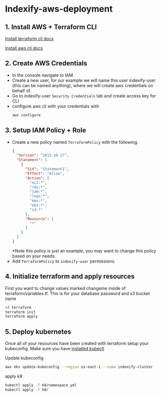 # Indexify-aws-deployment
## 1. Install AWS + Terraform CLI
[Install terraform cli docs](https://developer.hashicorp.com/terraform/tutorials/aws-get-started/install-cli)

[Install aws cli docs](https://docs.aws.amazon.com/cli/latest/userguide/getting-started-install.html)


## 2. Create AWS Credentials
- In the console navigate to IAM.
- Create a new user, for our example we will name this user indexify-user (this can be named anything), where we will create aws credentials on behalf of.
- Go to indexify-user `Security Credentials` tab and create access key for CLI
- configure aws cli with your credentials with 
  ```bash
  aws configure
  ```

## 3. Setup IAM Policy + Role
- Create a new policy named `TerraformPolicy` with the following.
  ```json
  {
    "Version": "2012-10-17",
    "Statement": [
      {
        "Sid": "Statement1",
        "Effect": "Allow",
        "Action": [
          "ec2:*",
          "rds:*",
          "iam:*",
          "logs:*",
          "kms:*",
          "eks:*",
          "s3:*"
        ],
        "Resource": [
          "*"
        ]
      }
    ]
  }
  ```
  *Note this policy is just an example, you may want to change this policy based on your needs.
- Add `TerraformPolicy` to `indexify-user` permissions.


## 4. Initialize terraform and apply resources
First you want to change values marked changeme inside of terraform/variables.tf. This is for your database password and s3 bucket name
```bash
cd terraform
terraform init
terraform apply
```

## 5. Deploy kubernetes
Once all of your resources have been created with terraform setup your kubeconfig. Make sure you have [installed kubectl](https://kubernetes.io/docs/tasks/tools/)

Update kubeconfig
```bash
aws eks update-kubeconfig --region us-east-1 --name indexify-cluster
```

apply k8
```bash
kubectl apply -f k8/namespace.yml
kubectl apply -f k8/

